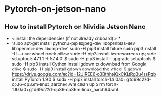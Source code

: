 # Pytorch-on-jetson-nano
## How to install Pytorch on Nividia Jetson Nano
* < install the dependencies (if not already onboard) > * 
* 'sudo apt-get install python3-pip libjpeg-dev libopenblas-dev libopenmpi-dev libomp-dev'
 sudo -H pip3 install future
 sudo pip3 install -U --user wheel mock pillow
 sudo -H pip3 install testresources
 upgrade setuptools 47.1.1 -> 57.4.0'
$ sudo -H pip3 install --upgrade setuptools
$ sudo -H pip3 install Cython
 install gdown to download from Google drive
$ sudo -H pip3 install gdown
 download the wheel
$ gdown https://drive.google.com/uc?id=12UiREE6-o3BthhpjQxCKLtRg3u4ssPqb
 install PyTorch 1.9.0
$ sudo -H pip3 install torch-1.9.0a0+gitd69c22d-cp36-cp36m-linux_aarch64.whl
 clean up
$ rm torch-1.9.0a0+gitd69c22d-cp36-cp36m-linux_aarch64.whl
